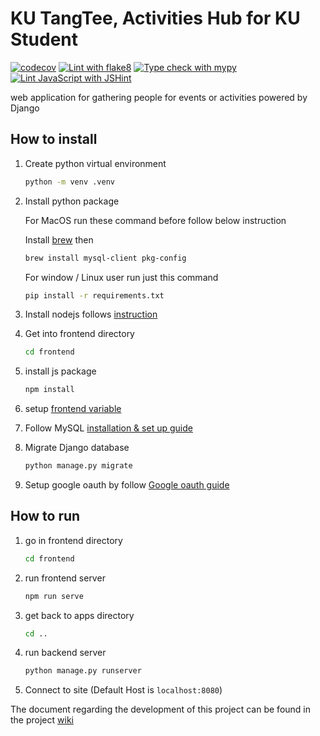 # KU TangTee, Activities Hub for KU Student
[![codecov](https://codecov.io/gh/OmegaOoh/ku-tangtee/graph/badge.svg?token=3JS2AG5IFC)](https://codecov.io/gh/OmegaOoh/ku-tangtee) [![Lint with flake8](https://github.com/OmegaOoh/ku-tangtee/actions/workflows/flake8.yml/badge.svg)](https://github.com/OmegaOoh/ku-tangtee/actions/workflows/flake8.yml) [![Type check with mypy](https://github.com/OmegaOoh/ku-tangtee/actions/workflows/mypy.yml/badge.svg)](https://github.com/OmegaOoh/ku-tangtee/actions/workflows/mypy.yml) [![Lint JavaScript with JSHint](https://github.com/OmegaOoh/ku-tangtee/actions/workflows/jshint.yml/badge.svg)](https://github.com/OmegaOoh/ku-tangtee/actions/workflows/jshint.yml)

web application for gathering people for events or activities powered by Django

## How to install
1. Create python virtual environment
   ```bash
   python -m venv .venv
   ```
2. Install python package

   For MacOS run these command before follow below instruction

   Install [brew](https://brew.sh) then

   ```bash
   brew install mysql-client pkg-config
   ```

   For window / Linux user run just this command
   ```bash
   pip install -r requirements.txt
   ```

3. Install nodejs follows [instruction](https://nodejs.org/en/download/package-manager)
4. Get into frontend directory
   ```bash
   cd frontend
   ```
5. install js package
   ``` bash
   npm install
   ```
6. setup [frontend variable](./frontend/README.md#setup-variable)
7. Follow MySQL [installation & set up guide](./database_guide.md)
8. Migrate Django database
   ```bash
   python manage.py migrate
   ```

9.  Setup google oauth by follow [Google oauth guide](./google_credentials_guide.md)

## How to run
1. go in frontend directory 
   ```bash
   cd frontend
   ```
2. run frontend server
   ```bash
   npm run serve
   ```
3. get back to apps directory 
   ```bash
   cd ..
   ```
4. run backend server
   ```bash
   python manage.py runserver
   ```
5. Connect to site (Default Host is `localhost:8080`)


The document regarding the development of this project can be found in the project [wiki](../../wiki)

